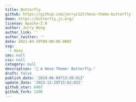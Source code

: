 ```yaml
---
title: Butterfly
github: https://github.com/jerryc127/hexo-theme-butterfly
demo: https://butterfly.js.org/
license: Apache-2.0
author: Jerry Wong
author_link: ''
author_twitter: ''
date: 2021-04-29T00:00:00.000Z
ssg:
  - Hexo
cms: null
css: null
category: null
description: '🦋 A Hexo Theme: Butterfly.'
draft: false
publish_date: '2019-06-04T13:38:41Z'
update_date: '2023-12-29T15:02:03Z'
github_star: 6407
github_fork: 1206
---
```

